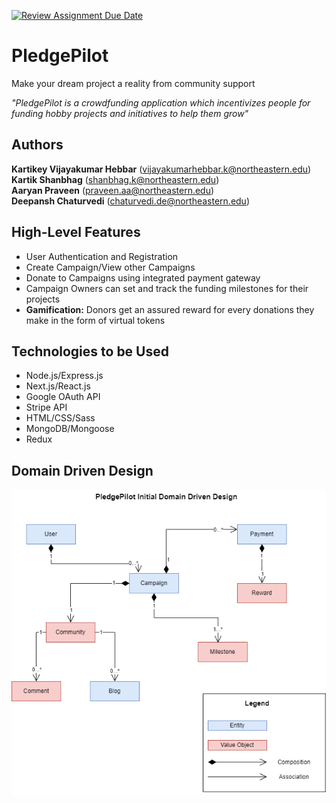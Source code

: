 [![Review Assignment Due Date](https://classroom.github.com/assets/deadline-readme-button-24ddc0f5d75046c5622901739e7c5dd533143b0c8e959d652212380cedb1ea36.svg)](https://classroom.github.com/a/OuSBNpwM)

# PledgePilot 
Make your dream project a reality from community support  

_"PledgePilot is a crowdfunding application which incentivizes people for funding hobby projects and initiatives to help them grow"_
## Authors  

**Kartikey Vijayakumar Hebbar**	(vijayakumarhebbar.k@northeastern.edu)  
**Kartik Shanbhag**	(shanbhag.k@northeastern.edu)  
**Aaryan Praveen** (praveen.aa@northeastern.edu)  
**Deepansh Chaturvedi**	(chaturvedi.de@northeastern.edu)
## High-Level Features

- User Authentication and Registration
- Create Campaign/View other Campaigns
- Donate to Campaigns using integrated payment gateway
- Campaign Owners can set and track the funding milestones for their projects
- **Gamification:** Donors get an assured reward for every donations they make in the form of virtual tokens

## Technologies to be Used

- Node.js/Express.js
- Next.js/React.js
- Google OAuth API
- Stripe API
- HTML/CSS/Sass
- MongoDB/Mongoose
- Redux

## Domain Driven Design  

![domain design](design/PledgePilot_Domain_Design.png)